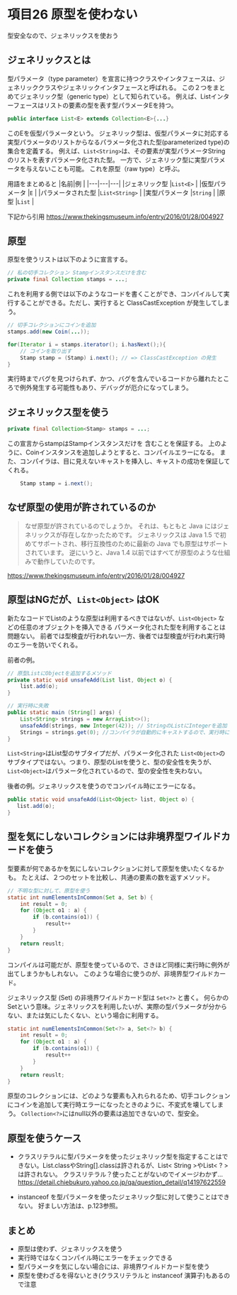 # 項目26 原型を使わない

型安全なので、ジェネリックスを使おう


## ジェネリックスとは

型パラメータ（type parameter）を宣言に持つクラスやインタフェースは、ジェネリッククラスやジェネリックインタフェースと呼ばれる。 この２つをまとめてジェネリック型（generic type）として知られている。
例えば、Listインターフェースはリストの要素の型を表す型パラメータEを持つ。
```java
public interface List<E> extends Collection<E>{...}
```
このEを仮型パラメータという。
ジェネリック型は、仮型パラメータに対応する実型パラメータのリストからなるパラメータ化された型(parameterized type)の集合を定義する。
例えば、```List<String>```は、その要素が実型パラメータStringのリストを表すパラメータ化された型。
一方で、ジェネリック型に実型パラメータを与えないことも可能。 これを原型（raw type）と呼ぶ。

用語をまとめると
|名前|例  |
|---|---|---|
|ジェネリック型 |```List<E>```  |
|仮型パラメータ  |```E```  |
|パラメータされた型 |```List<String>```  |
|実型パラメータ  |```String``` |
|原型  |```List``` |

下記から引用
https://www.thekingsmuseum.info/entry/2016/01/28/004927

## 原型

原型を使うリストは以下のように宣言する。
```java
// 私の切手コレクション Stampインスタンスだけを含む
private final Collection stamps = ...;
```

これを利用する側では以下のようなコードを書くことができ、コンパイルして実行することができる。ただし、実行すると ClassCastException が発生してしまう。

```java
// 切手コレクションにコインを追加
stamps.add(new Coin(...));

for(Iterator i = stamps.iterator(); i.hasNext();){
    // コインを取り出す
    Stamp stamp = (Stamp) i.next(); // => ClassCastException の発生
}
```

実行時までバグを見つけられず、かつ、バグを含んでいるコードから離れたところで例外発生する可能性もあり、デバッグが厄介になってしまう。

## ジェネリックス型を使う

```java
private final Collection<Stamp> stamps = ...;
```

この宣言からstampはStampインスタンスだけを
含むことを保証する。
上のように、Coinインスタンスを追加しようとすると、コンパイルエラーになる。
また、コンパイラは、目に見えないキャストを挿入し、キャストの成功を保証してくれる。

```java
    Stamp stamp = i.next();
```

## なぜ原型の使用が許されているのか

>なぜ原型が許されているのでしょうか。
>それは、もともと Java にはジェネリックスが存在しなかったためです。 ジェネリックスは Java 1.5 で初めてサポートされ、移行互換性のために最新の Java でも原型はサポートされています。
>逆にいうと、Java 1.4 以前ではすべてが原型のような仕組みで動作していたのです。

https://www.thekingsmuseum.info/entry/2016/01/28/004927


## 原型はNGだが、```List<Object>``` はOK

新たなコードでListのような原型は利用するべきではないが、```List<Object>``` などの任意のオブジェクトを挿入できる パラメータ化された型を利用することは問題ない。 前者では型検査が行われない一方、後者では型検査が行われ実行時のエラーを防いでくれる。

前者の例。
```java
// 原型ListにObjectを追加するメソッド
private static void unsafeAdd(List list, Object o) {
    list.add(o);
}

// 実行時に失敗 
public static main (String[] args) {
    List<String> strings = new ArrayList<>();
    unsafeAdd(strings, new Integer(42)); // StringのListにIntegerを追加
    Strings = strings.get(0); //コンパイラが自動的にキャストするので、実行時に例外が発生してしまう
}
```

```List<String>```はList型のサブタイプだが、パラメータ化された
```List<Object>```のサブタイプではない。つまり、原型のListを使うと、型の安全性を失うが、```List<Object>```はパラメータ化されているので、型の安全性を失わない。

後者の例。ジェネリックスを使うのでコンパイル時にエラーになる。
```java
public static void unsafeAdd(List<Object> list, Object o) {
   list.add(o);
}
```

## 型を気にしないコレクションには非境界型ワイルドカードを使う

型要素が何であるかを気にしないコレクションに対して原型を使いたくなるかも。 たとえば、２つのセットを比較し、共通の要素の数を返すメソッド。

```java
// 不明な型に対して、原型を使う
static int numElementsInCommon(Set a, Set b) {
    int result = 0;
    for (Object o1 : a) {
        if (b.contains(o1)) {
            result++
        }
    }
    return reuslt;
}
```

コンパイルは可能だが、原型を使っているので、さきほど同様に実行時に例外が出てしまうかもしれない。
このような場合に使うのが、非境界型ワイルドカード。

ジェネリックス型 (Set) の非境界ワイルドカード型は ```Set<?>``` と書く。 何らかのSetという意味。ジェネリックスを利用したいが、実際の型パラメータが分からない、または気にしたくない、という場合に利用する。

```java
static int numElementsInCommon(Set<?> a, Set<?> b) {
    int result = 0;
    for (Object o1 : a) {
        if (b.contains(o1)) {
            result++
        }
    }
    return reuslt;
}
```
原型のコレクションには、どのような要素も入れられるため、切手コレクションにコインを追加して実行時エラーになったときのように、不変式を壊してしまう。
```Collection<?>```にはnull以外の要素は追加できないので、型安全。

## 原型を使うケース

* クラスリテラルに型パラメータを使ったジェネリック型を指定することはできない。List.classやString[].classは許されるが、List< String >やList< ? > は許されない。
クラスリテラル？使ったことがないのでイメージわかず...
https://detail.chiebukuro.yahoo.co.jp/qa/question_detail/q14197622559


* instanceof を型パラメータを使ったジェネリック型に対して使うことはできない。
好ましい方法は、p.123参照。

## まとめ
* 原型は使わず、ジェネリックスを使う
* 実行時ではなくコンパイル時にエラーをチェックできる
* 型パラメータを気にしない場合には、非境界ワイルドカード型を使う
* 原型を使わざるを得ないとき(クラスリテラルと instanceof 演算子)もあるので注意
